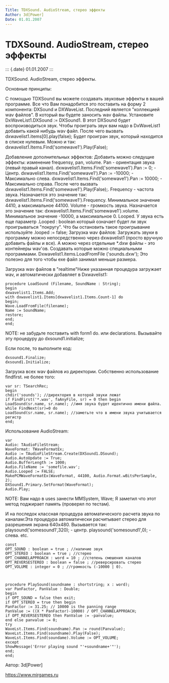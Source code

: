 ```yaml
---
Title: TDXSound. AudioStream, стерео эффекты
Author: 3d[Power]
Date: 01.01.2007
---
```



TDXSound. AudioStream, стерео эффекты
=====================================

::: {.date}
01.01.2007
:::

TDXSound. AudioStream, стерео эффекты.

Основные принципы:

С помощью TDXSound вы можете создавать звуковые эффекты в вашей программе.
Все что Вам понадобится это поставить на форму 2 компонента: DXSound и
DXWaveList. Последний является "коллекцией wav файлов". В который вы
будете заносить wav файлы. Установите DxWaveList1.DXSound := DXSound1. В
этот DXSound будет воспроизводиться звук.
Чтобы проиграть звук вам надо в DxWaveList1 добавить какой нибудь wav
файл. После чего вызвать dxwavelist1.items[0].play(false); Будет
проигран звук, который находится в списке нулевым. Можно и так:
dxwavelist1.Items.Find(\'somewave1\').Play(False);

Добавление дополнительных эффектов:
Добавить можно следущие эффекты: изменение frequensy, pan, volume.
Pan - ориентация звука (левый правый канал).
dxwavelist1.Items.Find(\'somewave1\').Pan := 0; - Центр.
dxwavelist1.Items.Find(\'somewave1\').Pan := -10000; - Максимально
слева.
dxwavelist1.Items.Find(\'somewave1\').Pan := 10000; - Максимально
справа.
После чего вызвать dxwavelist1.Items.Find(\'somewave1\').Play(False);.
Frequency - частота звука.
Назначается это значение так:
dxwavelist1.Items.Find(\'somewave1\').Frequency. Минимальное значение
4410, а максимальное 44100.
Volume - громкость звука.
Назначается это значение так:
dxwavelist1.Items.Find(\'somewave1\').volume. Минимальное значение
-10000, а максимальное 0.
Looped. У звука есть еще параметр .Looped : boolean который означает
будет ли звук проигрываться "покругу". Что бы остановить такое
проигрывание используйте .looped := false;
Загрузка wav файлов:
Загружать звуки в программу можно непосредственно через dxwavelist1
(просто вручную добавить файлы и все).
А можно через отдельные *.dxw файлы - это контейнеры wav\'ов. Создавать
которые можно специальными программами. Dxwavelist1.items.LoadFromFile
(\'sounds.dxw\'); Это полезно для того чтобы ехе файл занимал меньше
размера.

Загрузка wav файлов в "realtime"Ниже указанная процедура загружает
wav, и автоматически добавляет в Dxwavelist1:

    procedure LoadSound (Filename, SoundName : String);
    begin
    dxwavelist1.Items.Add;
    with dxwavelist1.Items[dxwavelist1.Items.Count-1] do
    begin;
    Wave.LoadFromFile(filename);
    Name := SoundName;
    restore;
    end;
    end;

NOTE: не забудьте поставить with form1 do. или declarations.
Вызывайте эту процедуру до dxsound1.initialize;

Если после, то выполните код:

    dxsound1.Finalize;
    dxsound1.Initialize;

Загрузка всех wav файлов из директории. Собственно использование
findfirst. не более того:

    var sr: TSearchRec;
    begin
    chdir('sounds'); //директория в которой звуки лежат
    if FindFirst('*.wav', faAnyFile, sr) = 0 then begin
    LoadSound(sr.name, sr.name); //имя звука будет идентично имени файла.
    while FindNext(sr)=0 do
    LoadSound(sr.name, sr.name); //заметьте что в имени звука учитывается регистр
    end;

Использование AudioStream:

    var
    Audio: TAudioFileStream;
    WaveFormat: TWaveFormatEx;
    Audio := TAudioFileStream.Create(DXSound1.DSound);
    Audio.AutoUpdate := True;
    Audio.BufferLength := 1000;
    Audio.FileName := 'somefile.wav';
    Audio.Looped := FALSE;
    MakePCMWaveFormatEx(WaveFormat, 44100, Audio.Format.wBitsPerSample, 2);
    DXSound1.Primary.SetFormat(WaveFormat);
    Audio.Play;

NOTE: Вам надо в uses занести MMSystem, Wave;
Я заметил что этот метод поджирает память (проверял по тестам).


И на последок классная процедура автоматического расчета звука по
каналам:Эта процедура автоматически расчитывает стерео для разрешения
экрана 640х480. Вызывается так: playsound(\'somesound1\',320); - центр.
playsound(\'somesound1\',0); - слева. etc.

    const
    OPT_SOUND : boolean = true ; //наличие звук
    OPT_STEREO : boolean = true ; //стерео
    OPT_CHANNELAPPROACH : word = 10 ; //степень смешения каналов
    OPT_REVERSESTEREO : boolean = false ; //реверсировать стерео
    OPT_VOLUME : integer = 0 ; //громкость (-10000 | 0).
     
     
     
    procedure PlaySound(soundname : shortstring; x : word);
    var PanFactor, PanValue : Double;
    begin
    if OPT_SOUND = false then exit;
    if OPT_STEREO = true then begin
    PanFactor := 31.25; // 10000 is the panning range
    PanValue := ((X * PanFactor)-10000) / OPT_CHANNELAPPROACH;
    if OPT_REVERSESTEREO then PanValue := -panvalue;
    end else panvalue := 0;
    try
    WaveLst.Items.Find(soundname).Pan := round(Panvalue);
    WaveLst.Items.Find(soundname).Play(False);
    WaveLst.Items.Find(soundame).Volume := OPT_VOLUME;
    except
    ShowMessage('Error playing sound "'+soundname+'"');
    end;
    end;

Автор: 3d[Power]

<https://www.mirgames.ru>

